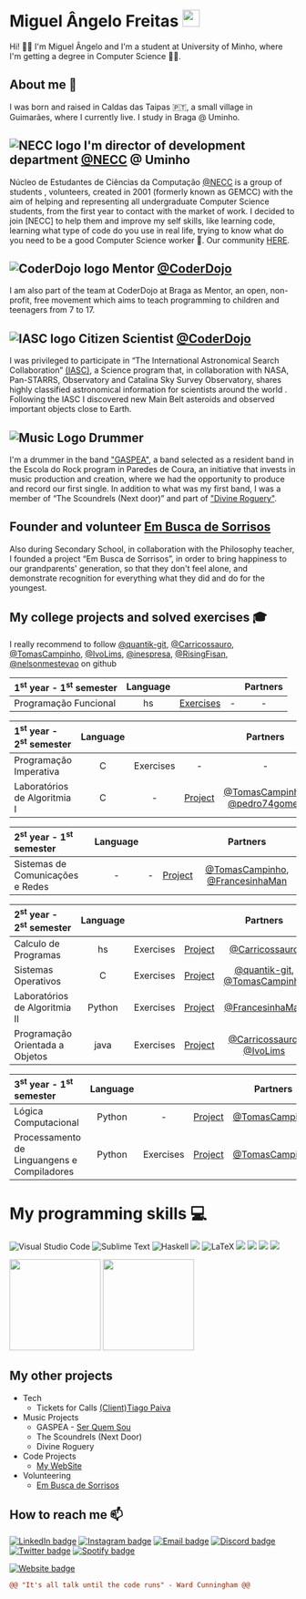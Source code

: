 # Miguel Ângelo Freitas <img src="https://raw.githubusercontent.com/MartinHeinz/MartinHeinz/master/wave.gif" width="30px">

Hi! 👋😊 I'm Miguel Ângelo and I'm a student at University of Minho, where I'm getting a degree in Computer Science 👨‍💻.

## About me 👀

I was born and raised in Caldas das Taipas 🇵🇹, a small village in Guimarães, where I currently live. I study in Braga @ Uminho.

## ![NECC logo](https://cdn.discordapp.com/avatars/782294405704581160/1cbe60e471f3c9cc4979479ca2ae5e24.png?size=16) I'm director of development department [@NECC](https://github.com/NECC) @ Uminho 

Núcleo de Estudantes de Ciências da Computação [@NECC](https://github.com/NECC) is a group of students , volunteers, created in 2001 (formerly known as GEMCC) with the aim of helping and representing all undergraduate Computer Science students, from the first year to contact with the market of work. I decided to join [NECC] to help them and improve my self skills, like learning code, learning what type of code do you use in real life, trying to know what do you need to be a good Computer Science worker 🤖. Our community [HERE](http://bit.ly/LccDiscord).

## ![CoderDojo logo](https://cdn.discordapp.com/avatars/764270424447778906/d859ccb4cba6347be4d62456f73a0ab7.webp?size=16) Mentor [@CoderDojo](https://github.com/coderdojobraga) 

I am also part of the team at CoderDojo at Braga as Mentor, an open, non-profit, free movement which aims to teach programming to children and teenagers from 7 to 17.

## ![IASC logo](https://cdn.icon-icons.com/icons2/2699/PNG/32/nasa_logo_icon_170926.png) Citizen Scientist [@CoderDojo](https://github.com/coderdojobraga)

I was privileged to participate in “The International Astronomical Search Collaboration” [(IASC)](http://iasc.cosmosearch.org/), a Science program that, in collaboration with NASA, Pan-STARRS, Observatory and Catalina Sky Survey Observatory, shares highly classified astronomical information for scientists around the world . Following the IASC I discovered new Main Belt asteroids and observed important objects close to Earth.

## ![Music Logo](https://cdn.icon-icons.com/icons2/422/PNG/32/drummer1_41864.png) Drummer

I'm a drummer in the band ["GASPEA"](https://linktr.ee/gaspea "GASPEA linktree"), a band selected as a resident band in the Escola do Rock program in Paredes de Coura, an initiative that invests in music production and creation, where we had the opportunity to produce and record our first single. In addition to what was my first band, I was a member of “The Scoundrels (Next door)” and part of ["Divine Roguery"](https://www.instagram.com/divineroguery/?hl=pt).

## Founder and volunteer [Em Busca de Sorrisos](https://www.facebook.com/embuscadesorrisosesct/)

Also during Secondary School, in collaboration with the Philosophy teacher, I founded a project “Em Busca de Sorrisos”, in order to bring happiness to our grandparents' generation, so that they don't feel alone, and demonstrate recognition for everything what they did and do for the youngest.




<!--
**MrNameless10/MrNameless10** is a ✨ _special_ ✨ repository because its `README.md` (this file) appears on your GitHub profile.

Here are some ideas to get you started:

- 🔭 I’m currently working on ...
- 🌱 I’m currently learning ...
- 👯 I’m looking to collaborate on ...
- 🤔 I’m looking for help with ...
- 💬 Ask me about ...
- 📫 How to reach me: ...
- 😄 Pronouns: ...
- ⚡ Fun fact: ...
-->


## My college projects and solved exercises 🎓
I really recommend to follow [@quantik-git](https://github.com/quantik-git), [@Carricossauro](https://github.com/Carricossauro), [@TomasCampinho](https://github.com/TomasCampinho), [@IvoLims](https://github.com/IvoLims), [@inespresa](https://github.com/inespresa), [@RisingFisan](https://github.com/RisingFisan), [@nelsonmestevao](https://github.com//nelsonmestevao) on github


|   1<sup>st</sup> year - 1<sup>st</sup> semester   |Language||| Partners |
| :---         | :---:         |     :---:      |          :---: |          :---: |
| Programação Funcional| hs         |[Exercises](https://github.com/MrNameless10/Programacao-Funcional)| - | - |   


|   1<sup>st</sup> year - 2<sup>st</sup> semester   |Language||| Partners |
| :---         | :---:         |     :---:      |          :---: |          :---: |
| Programação Imperativa| C         |Exercises| - | - |   
| Laboratórios de Algoritmia I| C         |-| [Project](https://github.com/MrNameless10/LA1-PL2-G07) |   [@TomasCampinho](https://github.com/TomasCampinho), [@pedro74gomes](https://github.com/pedro74gomes)            |


|   2<sup>st</sup> year - 1<sup>st</sup> semester   |Language||| Partners |
| :---         | :---:         |     :---:      |          :---: |          :---: |
| Sistemas de Comunicações e Redes| -         |  -  | [Project](https://github.com/MrNameless10/SCR) |   [@TomasCampinho](https://github.com/TomasCampinho), [@FrancesinhaMan](https://github.com/FrancesinhaMan)            |


|   2<sup>st</sup> year - 2<sup>st</sup> semester   |Language||| Partners |
| :---         | :---:         |     :---:      |          :---: |          :---: |
| Calculo de Programas| hs         |  Exercises  | [Project](https://github.com/MrNameless10/Calculo-de-Programas) |   [@Carricossauro](https://github.com/Carricossauro)            |
| Sistemas Operativos | C         |  Exercises  | [Project](https://github.com/MrNameless10/Projecto-SO) |   [@quantik-git](https://github.com/quantik-git), [@TomasCampinho](https://github.com/TomasCampinho)           |
| Laboratórios de Algoritmia II | Python         |  Exercises  | [Project](https://github.com/MrNameless10/LAII) |   [@FrancesinhaMan](https://github.com/FrancesinhaMan)           |
| Programação Orientada a Objetos | java         |  Exercises  | [Project](https://github.com/MrNameless10/POO-FM) |   [@Carricossauro](https://github.com/Carricossauro), [@IvoLims](https://github.com/IvoLims)           |


|   3<sup>st</sup> year - 1<sup>st</sup> semester   |Language||| Partners |
| :---         | :---:         |     :---:      |          :---: |          :---: |
| Lógica Computacional| Python         |  -  | [Project](https://github.com/MrNameless10/LC) |   [@TomasCampinho](https://github.com/TomasCampinho)   |
| Processamento de Linguangens e Compiladores | Python         |  Exercises  | [Project](https://github.com/MrNameless10/POO-FM) |   [@TomasCampinho](https://github.com/TomasCampinho)            |




# My programming skills 💻
![Visual Studio Code](https://img.shields.io/badge/Visual%20Studio%20Code-0078d7.svg?style=for-the-badge&logo=visual-studio-code&logoColor=white)
![Sublime Text](https://img.shields.io/badge/sublime_text-%23575757.svg?style=for-the-badge&logo=sublime-text&logoColor=important)
![Haskell](https://img.shields.io/badge/Haskell-5e5086?style=for-the-badge&logo=haskell&logoColor=white)
![](	https://img.shields.io/badge/C-00599C?style=for-the-badge&logo=c&logoColor=white)
![LaTeX](https://img.shields.io/badge/latex-%23008080.svg?style=for-the-badge&logo=latex&logoColor=white)
![](https://img.shields.io/badge/HTML5-E34F26?style=for-the-badge&logo=html5&logoColor=white)
![](https://img.shields.io/badge/CSS3-1572B6?style=for-the-badge&logo=css3&logoColor=white)
![](https://img.shields.io/badge/Python-3776AB?style=for-the-badge&logo=python&logoColor=white)
![](https://img.shields.io/badge/Java-ED8B00?style=for-the-badge&logo=java&logoColor=white)


<img height="160" src="https://github-readme-stats.vercel.app/api?username=mrnameless10&count_private=true&theme=dark&show_icons=true"> <img height="160" src="https://github-readme-stats.vercel.app/api/top-langs/?username=MrNameless10&langs_count=5&theme=dark&layout=compact">


## My other projects 
* Tech
  * Tickets for Calls [(Client)Tiago Paiva](https://github.com/MrNameless10/ChamadasAleatoriasBot-1)
* Music Projects
  * GASPEA - [Ser Quem Sou](https://www.youtube.com/watch?v=kGMe_rXcDOU&ab_channel=GASPEA) [](https://img.shields.io/youtube/views/kGMe_rXcDOU?style=social)
  * The Scoundrels (Next Door)
  * Divine Roguery
* Code Projects
  * [My WebSite](https://miguelfreitas.online/ "Miguel Freitas Website")
* Volunteering
  * [Em Busca de Sorrisos](https://www.facebook.com/embuscadesorrisosesct/)


## How to reach me 📫
[![LinkedIn badge](https://img.shields.io/badge/-miguelangelofreitass-blue?style=for-the-badge&logo=linkedin)](https://www.linkedin.com/in/miguelangelofreitass/)
[![Instagram badge](https://img.shields.io/badge/@mike.storykeeper-E4405F?style=for-the-badge&logo=instagram&logoColor=white)](https://www.instagram.com/mike.storykeeper)
[![Email badge](https://img.shields.io/badge/Microsoft_Outlook-0078D4?style=for-the-badge&logo=microsoft-outlook&logoColor=white)](mailto:miguel.angelo.freitas@outlook.pt)
[![Discord badge](https://img.shields.io/badge/Discord-7289DA?style=for-the-badge&logo=discord&logoColor=white)](MikeÂngelo#6102)
[![Twitter badge](https://img.shields.io/badge/@MikeFreitass-1DA1F2?style=for-the-badge&logo=twitter&logoColor=white)](https://twitter.com/MikeFreitass)
[![Spotify badge](https://img.shields.io/badge/Spotify-1ED760?&style=for-the-badge&logo=spotify&logoColor=white)](https://open.spotify.com/artist/18k0hzBIhsXeUakWMd91Lh?si=k6ujbbN7RXCjmkMfC2UqCA)

[![Website badge](https://img.shields.io/badge/https://miguelfreitas.online-0A0A0A?style=for-the-badge&logo=miguelangelofreitass&logoColor=white)](https://miguelfreitas.online/)



```diff
@@ "It's all talk until the code runs" - Ward Cunningham @@
```
[](https://img.shields.io/github/followers/MrNameless10?style=social)

